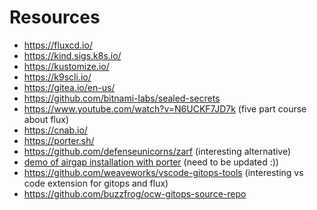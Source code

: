 # Resources

* https://fluxcd.io/
* https://kind.sigs.k8s.io/
* https://kustomize.io/
* https://k9scli.io/
* https://gitea.io/en-us/
* https://github.com/bitnami-labs/sealed-secrets
* https://www.youtube.com/watch?v=N6UCKF7JD7k (five part course about flux)
* https://cnab.io/
* https://porter.sh/
* https://github.com/defenseunicorns/zarf (interesting alternative)
* [demo of airgap installation with porter](assets/Demo-Script-for-AirGap-Deployment-with-Porter.pdf) (need to be updated :))
* https://github.com/weaveworks/vscode-gitops-tools (interesting vs code extension for gitops and flux)
* https://github.com/buzzfrog/ocw-gitops-source-repo